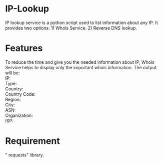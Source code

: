 # IP-Lookup
IP lookup service is a python script used to list information about any IP. It provides two options: 1) Whois Service.  2) Reverse DNS lookup.

# Features
To reduce the time and give you the needed information about IP,  Whois Service helps to display only the important whois information.
     The output will be:  
  IP:  
  Type:  
  Country:  
  Country Code:  
  Region:  
  City:  
  ASN:     
  Organization:  
  ISP: 
  
# Requirement
" requests" library.
